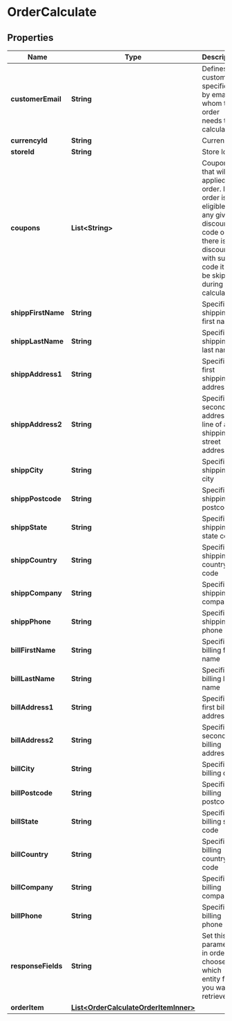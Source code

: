 

# OrderCalculate

## Properties

Name | Type | Description | Notes
------------ | ------------- | ------------- | -------------
**customerEmail** | **String** | Defines the customer specified by email for whom the order needs to be calculated | 
**currencyId** | **String** | Currency Id |  [optional]
**storeId** | **String** | Store Id |  [optional]
**coupons** | **List&lt;String&gt;** | Coupons that will be applied to order. If the order isn&#39;t eligible for any given discount code or there is no discount with such a code it will be skipped during calculation |  [optional]
**shippFirstName** | **String** | Specifies shipping first name | 
**shippLastName** | **String** | Specifies shipping last name | 
**shippAddress1** | **String** | Specifies first shipping address | 
**shippAddress2** | **String** | Specifies second address line of a shipping street address |  [optional]
**shippCity** | **String** | Specifies shipping city | 
**shippPostcode** | **String** | Specifies shipping postcode | 
**shippState** | **String** | Specifies shipping state code |  [optional]
**shippCountry** | **String** | Specifies shipping country code | 
**shippCompany** | **String** | Specifies shipping company |  [optional]
**shippPhone** | **String** | Specifies shipping phone |  [optional]
**billFirstName** | **String** | Specifies billing first name |  [optional]
**billLastName** | **String** | Specifies billing last name |  [optional]
**billAddress1** | **String** | Specifies first billing address |  [optional]
**billAddress2** | **String** | Specifies second billing address |  [optional]
**billCity** | **String** | Specifies billing city |  [optional]
**billPostcode** | **String** | Specifies billing postcode |  [optional]
**billState** | **String** | Specifies billing state code |  [optional]
**billCountry** | **String** | Specifies billing country code |  [optional]
**billCompany** | **String** | Specifies billing company |  [optional]
**billPhone** | **String** | Specifies billing phone |  [optional]
**responseFields** | **String** | Set this parameter in order to choose which entity fields you want to retrieve |  [optional]
**orderItem** | [**List&lt;OrderCalculateOrderItemInner&gt;**](OrderCalculateOrderItemInner.md) |  | 





